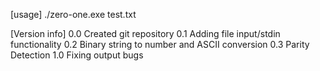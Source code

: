 [usage]
./zero-one.exe test.txt

[Version info]
0.0	Created git repository
0.1 Adding file input/stdin functionality
0.2 Binary string to number and ASCII conversion 
0.3 Parity Detection
1.0 Fixing output bugs
